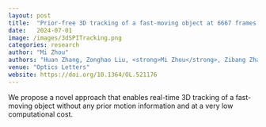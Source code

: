 ```yaml
---
layout: post
title:  "Prior-free 3D tracking of a fast-moving object at 6667 frames per second with single-pixel detectors"
date:   2024-07-01 
image: /images/3dSPITracking.png
categories: research
author: "Mi Zhou"
authors: "Huan Zhang, Zonghao Liu, <strong>Mi Zhou</strong>, Zibang Zhang, Muku Chen, Zihan Geng"
venue: "Optics Letters"
website: https://doi.org/10.1364/OL.521176
---
```

 We propose a novel approach that enables real-time 3D tracking of a fast-moving object without any prior motion information and at a very low computational cost.

